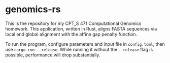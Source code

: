 # genomics-rs

This is the repository for my CPT_S 471 Computational Genomics homework. This application, written in Rust, aligns FASTA sequences via local and global alignment with the affine gap penalty function.

To run the program, configure parameters and input file in `config.toml`, then use `cargo run --release`. While running it without the `--release` flag is possible, performance will drop substantially.
